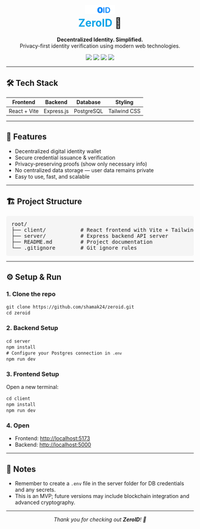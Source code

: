 <h1 align="center">
  <img src="./client/public/zeroidLogo.png" alt="ZeroID Logo" width="80" />
  <br>
  <span style="color:#0ea5e9">ZeroID</span> 🔐
</h1>

<p align="center">
  <strong>Decentralized Identity. Simplified.</strong><br>
  Privacy-first identity verification using modern web technologies.
</p>

<p align="center">
  <img src="https://img.shields.io/badge/frontend-react-blue?style=flat-square&logo=react" />
  <img src="https://img.shields.io/badge/backend-express-green?style=flat-square&logo=express" />
  <img src="https://img.shields.io/badge/database-postgres-blue?style=flat-square&logo=postgresql" />
  <img src="https://img.shields.io/badge/styling-tailwindcss-38bdf8?style=flat-square&logo=tailwind-css" />
</p>

<hr>

<h2>🛠️ Tech Stack</h2>

<table>
  <thead>
    <tr>
      <th>Frontend</th>
      <th>Backend</th>
      <th>Database</th>
      <th>Styling</th>
    </tr>
  </thead>
  <tbody>
    <tr>
      <td>React + Vite</td>
      <td>Express.js</td>
      <td>PostgreSQL</td>
      <td>Tailwind CSS</td>
    </tr>
  </tbody>
</table>

<hr>

<h2>🚀 Features</h2>

<ul>
  <li>Decentralized digital identity wallet</li>
  <li>Secure credential issuance & verification</li>
  <li>Privacy-preserving proofs (show only necessary info)</li>
  <li>No centralized data storage — user data remains private</li>
  <li>Easy to use, fast, and scalable</li>
</ul>

<hr>

<h2>🏗️ Project Structure</h2>

<pre style="background-color:#f5f5f5; padding:1em; border-radius:5px;">
root/
├── client/           # React frontend with Vite + Tailwind CSS
├── server/           # Express backend API server
├── README.md         # Project documentation
└── .gitignore        # Git ignore rules
</pre>

<hr>

<h2>⚙️ Setup & Run</h2>

<h3>1. Clone the repo</h3>
<pre><code>git clone https://github.com/shamak24/zeroid.git
cd zeroid
</code></pre>

<h3>2. Backend Setup</h3>
<pre><code>cd server
npm install
# Configure your Postgres connection in <code>.env</code>
npm run dev
</code></pre>

<h3>3. Frontend Setup</h3>
<p>Open a new terminal:</p>
<pre><code>cd client
npm install
npm run dev
</code></pre>

<h3>4. Open</h3>
<ul>
  <li>Frontend: <a href="http://localhost:5173">http://localhost:5173</a></li>
  <li>Backend: <a href="http://localhost:5000">http://localhost:5000</a></li>
</ul>

<hr>

<h2>📝 Notes</h2>

<ul>
  <li>Remember to create a <code>.env</code> file in the server folder for DB credentials and any secrets.</li>
  <li>This is an MVP; future versions may include blockchain integration and advanced cryptography.</li>
</ul>

<hr>

<p align="center"><em>Thank you for checking out <strong>ZeroID</strong>! 🔐</em></p>
